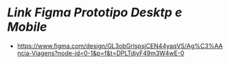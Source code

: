 # *Link Figma Prototipo Desktp e Mobile*
- https://www.figma.com/design/GL3obGrlspsjCEN44yaqVS/Ag%C3%AAncia-Viagens?node-id=0-1&p=f&t=DPLTdjyF49m3W4wE-0
